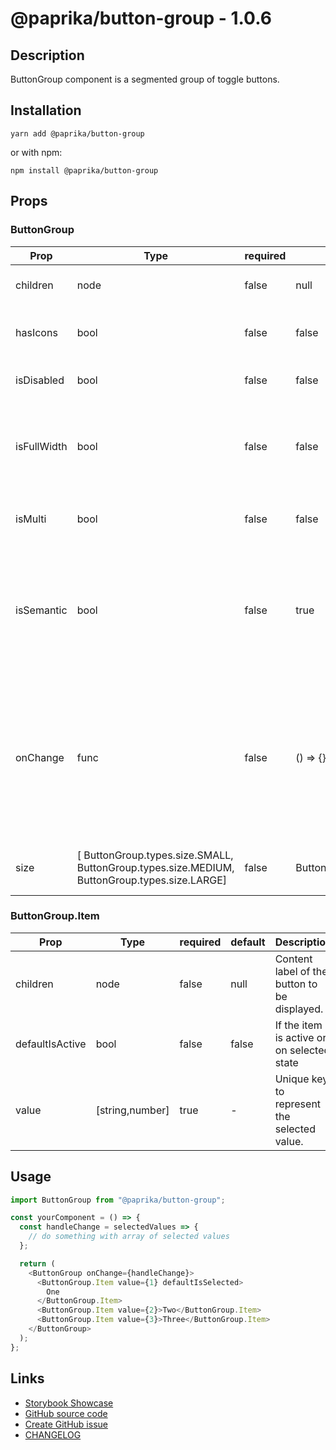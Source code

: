 <!-- start: Autogenerated - do not modify -->

# @paprika/button-group - 1.0.6

## Description

ButtonGroup component is a segmented group of toggle buttons.

## Installation

```
yarn add @paprika/button-group
```

or with npm:

```
npm install @paprika/button-group
```

## Props

### ButtonGroup

| Prop        | Type                                                                                         | required | default                       | Description                                                                                                                                          |
| ----------- | -------------------------------------------------------------------------------------------- | -------- | ----------------------------- | ---------------------------------------------------------------------------------------------------------------------------------------------------- |
| children    | node                                                                                         | false    | null                          | The toggle buttons in the group.                                                                                                                     |
| hasIcons    | bool                                                                                         | false    | false                         | To show the icons used for selected / not selected.                                                                                                  |
| isDisabled  | bool                                                                                         | false    | false                         | If the entire button group is disabled.                                                                                                              |
| isFullWidth | bool                                                                                         | false    | false                         | If the width of the button group should stretch to fit its parent container (100%).                                                                  |
| isMulti     | bool                                                                                         | false    | false                         | If multiple simultaneous selections are allowed.                                                                                                     |
| isSemantic  | bool                                                                                         | false    | true                          | If it will be rendered as a button element. If false, a span will be rendered via an accessible RawButton.                                           |
| onChange    | func                                                                                         | false    | () => {}                      | Callback to be executed when any button item is clicked or activated by keyboard. It will return an array of the selected items' "value" properties. |
| size        | [ ButtonGroup.types.size.SMALL, ButtonGroup.types.size.MEDIUM, ButtonGroup.types.size.LARGE] | false    | ButtonGroup.types.size.MEDIUM | Size of the buttons (height, font size, etc).                                                                                                        |

### ButtonGroup.Item

| Prop            | Type            | required | default | Description                                  |
| --------------- | --------------- | -------- | ------- | -------------------------------------------- |
| children        | node            | false    | null    | Content label of the button to be displayed. |
| defaultIsActive | bool            | false    | false   | If the item is active or on selected state   |
| value           | [string,number] | true     | -       | Unique key to represent the selected value.  |

<!-- end: Autogenerated - do not modify -->
<!-- content -->

## Usage

```js
import ButtonGroup from "@paprika/button-group";

const yourComponent = () => {
  const handleChange = selectedValues => {
    // do something with array of selected values
  };

  return (
    <ButtonGroup onChange={handleChange}>
      <ButtonGroup.Item value={1} defaultIsSelected>
        One
      </ButtonGroup.Item>
      <ButtonGroup.Item value={2}>Two</ButtonGroup.Item>
      <ButtonGroup.Item value={3}>Three</ButtonGroup.Item>
    </ButtonGroup>
  );
};
```

<!-- eoContent -->

## Links

- [Storybook Showcase](https://paprika.highbond.com/?path=/story/buttons-buttongroup--showcase)
- [GitHub source code](https://github.com/acl-services/paprika/tree/master/packages/ButtonGroup/src)
- [Create GitHub issue](https://github.com/acl-services/paprika/issues/new?label=[]&title=@paprika/button-group%20[help]:%20your%20short%20description&body=%0A%23%20Help%20wanted%0A%0A%23%23%20Please%20write%20your%20question.%0A*A%20clear%20and%20concise%20description%20of%20what%20the%20question%20is*%0A%0A%23%23%20Additional%20context%0A*Add%20any%20other%20context%20or%20screenshots%20about%20your%20question%20here.*%0A)
- [CHANGELOG](https://github.com/acl-services/paprika/tree/master/packages/ButtonGroup/CHANGELOG.md)
